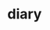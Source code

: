 # diary
<h1>
<div style="position:absolute;CENTER:50;top:50;">
<marquee secrollamount=2scrolldelay=1birection=up behavior=alternate width=450 height=100>
<marquee secrollamount=2scrolldelay=1behavior=alternate>
<marquee secrollamount=2scrolldelay=1birection=up behavior=alternate width=128 height64>
<marquee secrollamount=2scrolldelay=1behavior=alternate>
<marquee secrollamount=2scrolldelay=1birection=up behavior=alternate width=64height32>
<marquee secrollamount=2scrolldelay=1behavior=alternate>
このコードはつかえないのか...
</marquee></marquee></marquee></marquee></marquee></marquee></div>
</h1>

